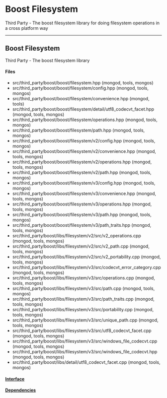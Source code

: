 # Boost Filesystem
Third Party - The boost filesystem library for doing filesystem operations in a cross platform way


-------------

## Boost Filesystem
Third Party - The boost filesystem library

#### Files
- src/third\_party/boost/boost/filesystem.hpp   (mongod, tools, mongos)
- src/third\_party/boost/boost/filesystem/config.hpp   (mongod, tools, mongos)
- src/third\_party/boost/boost/filesystem/convenience.hpp   (mongod, tools)
- src/third\_party/boost/boost/filesystem/detail/utf8\_codecvt\_facet.hpp   (mongod, tools, mongos)
- src/third\_party/boost/boost/filesystem/operations.hpp   (mongod, tools, mongos)
- src/third\_party/boost/boost/filesystem/path.hpp   (mongod, tools, mongos)
- src/third\_party/boost/boost/filesystem/v2/config.hpp   (mongod, tools, mongos)
- src/third\_party/boost/boost/filesystem/v2/convenience.hpp   (mongod, tools, mongos)
- src/third\_party/boost/boost/filesystem/v2/operations.hpp   (mongod, tools, mongos)
- src/third\_party/boost/boost/filesystem/v2/path.hpp   (mongod, tools, mongos)
- src/third\_party/boost/boost/filesystem/v3/config.hpp   (mongod, tools, mongos)
- src/third\_party/boost/boost/filesystem/v3/convenience.hpp   (mongod, tools, mongos)
- src/third\_party/boost/boost/filesystem/v3/operations.hpp   (mongod, tools, mongos)
- src/third\_party/boost/boost/filesystem/v3/path.hpp   (mongod, tools, mongos)
- src/third\_party/boost/boost/filesystem/v3/path\_traits.hpp   (mongod, tools, mongos)
- src/third\_party/boost/libs/filesystem/v2/src/v2\_operations.cpp   (mongod, tools, mongos)
- src/third\_party/boost/libs/filesystem/v2/src/v2\_path.cpp   (mongod, tools, mongos)
- src/third\_party/boost/libs/filesystem/v2/src/v2\_portability.cpp   (mongod, tools, mongos)
- src/third\_party/boost/libs/filesystem/v3/src/codecvt\_error\_category.cpp   (mongod, tools, mongos)
- src/third\_party/boost/libs/filesystem/v3/src/operations.cpp   (mongod, tools, mongos)
- src/third\_party/boost/libs/filesystem/v3/src/path.cpp   (mongod, tools, mongos)
- src/third\_party/boost/libs/filesystem/v3/src/path\_traits.cpp   (mongod, tools, mongos)
- src/third\_party/boost/libs/filesystem/v3/src/portability.cpp   (mongod, tools, mongos)
- src/third\_party/boost/libs/filesystem/v3/src/unique\_path.cpp   (mongod, tools, mongos)
- src/third\_party/boost/libs/filesystem/v3/src/utf8\_codecvt\_facet.cpp   (mongod, tools, mongos)
- src/third\_party/boost/libs/filesystem/v3/src/windows\_file\_codecvt.cpp   (mongod, tools, mongos)
- src/third\_party/boost/libs/filesystem/v3/src/windows\_file\_codecvt.hpp   (mongod, tools, mongos)
- src/third\_party/boost/libs/detail/utf8\_codecvt\_facet.cpp   (mongod, tools, mongos)

#### [Interface](interface/0)

#### [Dependencies](dependencies/0)
